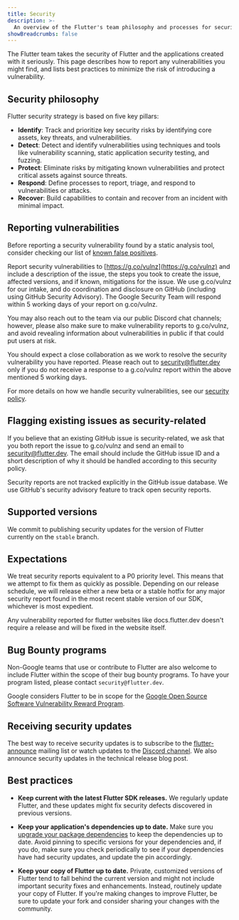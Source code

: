 ```yaml
---
title: Security
description: >-
  An overview of the Flutter's team philosophy and processes for security.
showBreadcrumbs: false
---
```


The Flutter team takes the security of Flutter and the applications
created with it seriously. This page describes how to report any
vulnerabilities you might find, and lists best practices to minimize
the risk of introducing a vulnerability.

## Security philosophy

Flutter security strategy is based on five key pillars:

* **Identify**: Track and prioritize key security risks by
  identifying core assets, key threats, and vulnerabilities. 
* **Detect**: Detect and identify vulnerabilities using
  techniques and tools like vulnerability scanning,
  static application security testing, and fuzzing.
* **Protect**: Eliminate risks by mitigating known
  vulnerabilities and protect critical assets against source threats.
* **Respond**: Define processes to report, triage, and
  respond to vulnerabilities or attacks.
* **Recover**: Build capabilities to contain and recover
  from an incident with minimal impact.

## Reporting vulnerabilities

Before reporting a security vulnerability found
by a static analysis tool,
consider checking our list of [known false positives][].

Report security vulnerabilities to
[https://g.co/vulnz](https://g.co/vulnz) and include
a description of the issue, the steps you took to create
the issue, affected versions, and if known, mitigations
for the issue. We use g.co/vulnz for our intake, and do
coordination and disclosure on GitHub (including using GitHub
Security Advisory). The Google Security Team will respond
within 5 working days of your report on g.co/vulnz.

You may also reach out to the team via our public Discord
chat channels; however, please also make sure to make
vulnerability reports to g.co/vulnz, and avoid revealing
information about vulnerabilities in public if that could
put users at risk.

You should expect a close collaboration as we work to resolve
the security vulnerability you have reported. Please reach out
to security@flutter.dev only if you do not receive a response
to a g.co/vulnz report within the above mentioned 5 working days.

For more details on how we handle security vulnerabilities,
see our [security policy][].

[Discord chat channels]: {{site.repo.flutter}}/blob/main/docs/contributing/Chat.md
[known false positives]: /reference/security-false-positives
[security policy]: {{site.repo.flutter}}/security/policy

##  Flagging existing issues as security-related

If you believe that an existing GitHub issue is security-related,
we ask that you both report the issue to g.co/vulnz and send an
email to security@flutter.dev. The email should include the
GitHub issue ID and a short description of why it should be
handled according to this security policy.

Security reports are not tracked explicitly in the GitHub issue
database. We use GitHub's security advisory feature to track
open security reports.

## Supported versions

We commit to publishing security updates for the version of
Flutter currently on the `stable` branch.

## Expectations

We treat security reports equivalent to a P0 priority level.
This means that we attempt to fix them as quickly as possible.
Depending on our release schedule, we will release either a
new beta or a stable hotfix for any major security report
found in the most recent stable version of our SDK, whichever
is most expedient.

Any vulnerability reported for flutter websites like
docs.flutter.dev doesn't require a release and will be
fixed in the website itself.

## Bug Bounty programs

Non-Google teams that use or contribute to Flutter are also
welcome to include Flutter within the scope of their bug
bounty programs. To have your program listed, please
contact `security@flutter.dev`.

Google considers Flutter to be in scope for the
[Google Open Source Software Vulnerability Reward Program][google-oss-vrp].

[google-oss-vrp]: https://bughunters.google.com/open-source-security

## Receiving security updates

The best way to receive security updates is to subscribe to the 
[flutter-announce][] mailing list or watch updates to the
[Discord channel][]. We also announce security updates in the
technical release blog post.

[Discord channel]: https://discord.gg/BS8KZyg
[flutter-announce]: {{site.groups}}/forum/#!forum/flutter-announce

## Best practices

* **Keep current with the latest Flutter SDK releases.**
  We regularly update Flutter, and these updates might fix security
  defects discovered in previous versions.

* **Keep your application's dependencies up to date.**
  Make sure you [upgrade your package dependencies][]
  to keep the dependencies up to date.
  Avoid pinning to specific versions
  for your dependencies and, if you do, make sure you check
  periodically to see if your dependencies have had security updates,
  and update the pin accordingly.

* **Keep your copy of Flutter up to date.**
  Private, customized versions of Flutter tend
  to fall behind the current version and might not
  include important security fixes and enhancements.
  Instead, routinely update your copy of Flutter.
  If you're making changes to improve Flutter,
  be sure to update your fork and consider sharing your
  changes with the community.

[upgrade your package dependencies]: /install/upgrade

